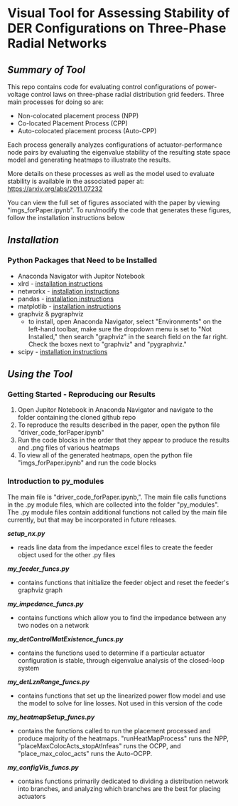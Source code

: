 # **Visual Tool for Assessing Stability of DER Configurations on Three-Phase Radial Networks**
## *Summary of Tool*
This repo contains code for evaluating control configurations of power-voltage control laws on three-phase radial distribution grid feeders. Three main processes for doing so are:
* Non-colocated placement process (NPP)
* Co-located Placement Process (CPP)
* Auto-colocated placement process (Auto-CPP)

Each process generally analyzes configurations of actuator-performance node pairs by evaluating the eigenvalue stability of the resulting state space model and generating heatmaps to illustrate the results. 

More details on these processes as well as the model used to evaluate stability is available in the associated paper at: https://arxiv.org/abs/2011.07232

You can view the full set of figures associated with the paper by viewing "imgs_forPaper.ipynb". To run/modify the code that generates these figures, follow the installation instructions below

## *Installation*
### Python Packages that Need to be Installed
* Anaconda Navigator with Jupitor Notebook 
* xlrd - [installation instructions](https://xlrd.readthedocs.io/en/latest/installation.html)
* networkx - [installation instructions](https://networkx.org/documentation/stable/install.html)
* pandas - [installation instructions](https://pypi.org/project/pandas/)
* matplotlib - [installation instructions](https://pypi.org/project/matplotlib/)
* graphviz & pygraphviz
  * to install, open Anaconda Navigator, select "Environments" on the left-hand toolbar, make sure the dropdown menu is set to "Not Installed," then search "graphviz" in the search field on the far right. Check the boxes next to "graphviz" and "pygraphviz."
* scipy - [installation instructions](https://pypi.org/project/scipy/)
## *Using the Tool*
### Getting Started - Reproducing our Results
1. Open Jupitor Notebook in Anaconda Navigator and navigate to the folder containing the cloned github repo
2. To reproduce the results described in the paper, open the python file "driver_code_forPaper.ipynb"
3. Run the code blocks in the order that they appear to produce the results and .png files of various heatmaps
4. To view all of the generated heatmaps, open the python file "imgs_forPaper.ipynb" and run the code blocks
### Introduction to py_modules
The main file is "driver_code_forPaper.ipynb,". The main file calls functions in the .py module files, which are collected into the folder "py_modules". The .py module files contain additional functions not called by the main file currently, but that may be incorporated in future releases.

***setup_nx.py***
  * reads line data from the impedance excel files to create the feeder object used for the other .py files
  
***my_feeder_funcs.py***
  * contains functions that initialize the feeder object and reset the feeder's graphviz graph

***my_impedance_funcs.py***
  * contains functions which allow you to find the impedance between any two nodes on a network

***my_detControlMatExistence_funcs.py***
  * contains the functions used to determine if a particular actuator configuration is stable, through eigenvalue analysis of the closed-loop system

***my_detLznRange_funcs.py***
  * contains functions that set up the linearized power flow model and use the model to solve for line losses. Not used in this version of the code

***my_heatmapSetup_funcs.py***
  * contains the functions called to run the placement processed and produce majority of the heatmaps. "runHeatMapProcess" runs the NPP, "placeMaxColocActs_stopAtInfeas" runs the OCPP, and "place_max_coloc_acts" runs the Auto-OCPP. 

***my_configVis_funcs.py***
  * contains functions primarily dedicated to dividing a distribution network into branches, and analyzing which branches are the best for placing actuators


